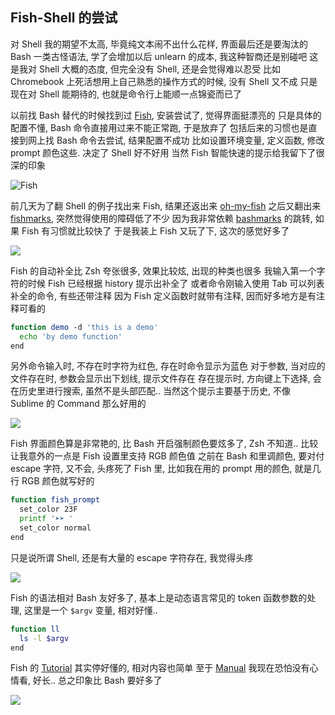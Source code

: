 
Fish-Shell 的尝试
------

对 Shell 我的期望不太高, 毕竟纯文本闹不出什么花样, 界面最后还是要淘汰的
Bash 一类古怪语法, 学了会增加以后 unlearn 的成本, 我这种智商还是别碰吧
这是我对  Shell 大概的态度, 但完全没有 Shell, 还是会觉得难以忍受
比如 Chromebook 上死活想用上自己熟悉的操作方式的时候, 没有 Shell 又不成
只是现在对 Shell 能期待的, 也就是命令行上能顺一点锦瓷而已了

以前找 Bash 替代的时候找到过 [Fish][fish-shell], 安装尝试了, 觉得界面挺漂亮的
只是具体的配置不懂, Bash 命令直接用过来不能正常跑, 于是放弃了
包括后来的习惯也是直接到网上找 Bash 命令去尝试, 结果配置不成功
比如设置环境变量, 定义函数, 修改 prompt 颜色这些. 决定了 Shell 好不好用
当然 Fish 智能快速的提示给我留下了很深的印象

[fish-shell]: http://fishshell.com/
![Fish](http://ww3.sinaimg.cn/large/62752320gw1e8hf0xy5aaj20lw0f03zx.jpg)

前几天为了翻 Shell 的例子找出来 Fish, 结果还返出来 [oh-my-fish][oh-my]
之后又翻出来 [fishmarks][fishmarks], 突然觉得使用的障碍低了不少
因为我非常依赖 [bashmarks][bashmarks] 的跳转, 如果 Fish 有习惯就比较快了
于是我装上 Fish 又玩了下, 这次的感觉好多了

[oh-my]: https://github.com/bpinto/oh-my-fish
[fishmarks]: https://github.com/gonsie/fishmarks
[bashmarks]: https://github.com/huyng/bashmarks

![](http://fishshell.com/assets/img/screenshots/autosuggestion_thumb.png)

Fish 的自动补全比 Zsh 夸张很多, 效果比较炫, 出现的种类也很多
我输入第一个字符的时候 Fish 已经根据 history 提示出补全了
或者命令刚输入使用 Tab 可以列表补全的命令, 有些还带注释
因为 Fish 定义函数时就带有注释, 因而好多地方是有注释可看的

```bash
function demo -d 'this is a demo'
  echo 'by demo function'
end
```

另外命令输入时, 不存在时字符为红色, 存在时命令显示为蓝色
对于参数, 当对应的文件存在时, 参数会显示出下划线, 提示文件存在
存在提示时, 方向键上下选择, 会在历史里进行搜索, 虽然不是头部匹配..
当然这个提示主要基于历史, 不像 Sublime 的 Command 那么好用的

![](http://fishshell.com/assets/img/screenshots/colors_thumb.png)

Fish 界面颜色算是非常艳的, 比 Bash 开启强制颜色要炫多了, Zsh 不知道..
比较让我意外的一点是 Fish 设置里支持 RGB 颜色值
之前在 Bash 和里调颜色, 要对付 escape 字符, 又不会, 头疼死了
Fish 里, 比如我在用的 prompt 用的颜色, 就是几行 RGB 颜色就写好的

```bash
function fish_prompt
  set_color 23F
  printf '➤➤ '
  set_color normal
end
```

只是说所谓 Shell, 还是有大量的 escape 字符存在, 我觉得头疼

![](http://fishshell.com/assets/img/screenshots/scripting_thumb.png)

Fish 的语法相对 Bash 友好多了, 基本上是动态语言常见的 token
函数参数的处理, 这里是一个 `$argv` 变量, 相对好懂..

```bash
function ll
  ls -l $argv
end
```

Fish 的 [Tutorial][tutorial] 其实停好懂的, 相对内容也简单
至于 [Manual][manual] 我现在恐怕没有心情看, 好长.. 总之印象比 Bash 要好多了

![](http://i.minus.com/jq1OuTCg12GE0.png)

[tutorial]: http://fishshell.com/tutorial.html
[manual]: http://fishshell.com/docs/2.0/index.html